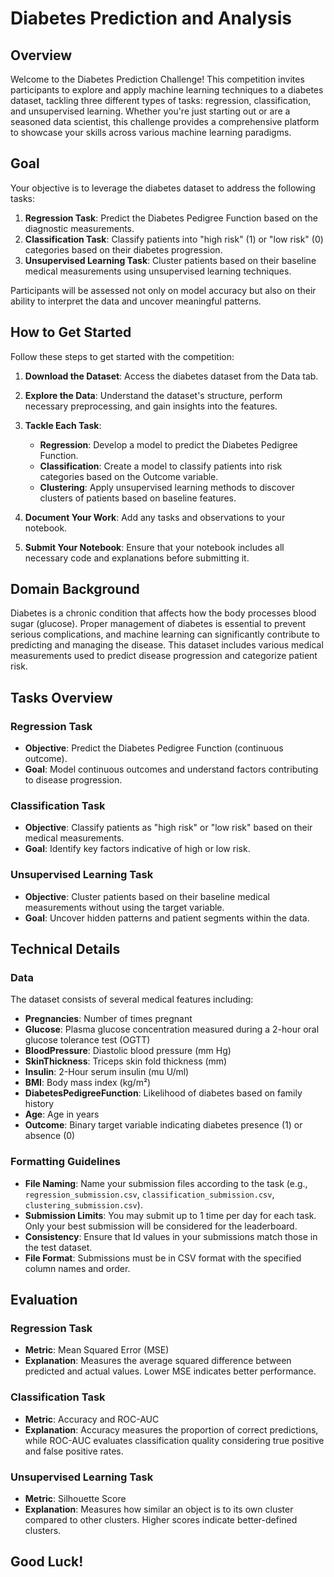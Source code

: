 # Diabetes Prediction and Analysis

## Overview

Welcome to the Diabetes Prediction Challenge! This competition invites participants to explore and apply machine learning techniques to a diabetes dataset, tackling three different types of tasks: regression, classification, and unsupervised learning. Whether you're just starting out or are a seasoned data scientist, this challenge provides a comprehensive platform to showcase your skills across various machine learning paradigms.

## Goal

Your objective is to leverage the diabetes dataset to address the following tasks:

1. **Regression Task**: Predict the Diabetes Pedigree Function based on the diagnostic measurements.
2. **Classification Task**: Classify patients into "high risk" (1) or "low risk" (0) categories based on their diabetes progression.
3. **Unsupervised Learning Task**: Cluster patients based on their baseline medical measurements using unsupervised learning techniques.

Participants will be assessed not only on model accuracy but also on their ability to interpret the data and uncover meaningful patterns.

## How to Get Started

Follow these steps to get started with the competition:

1. **Download the Dataset**: Access the diabetes dataset from the Data tab.
2. **Explore the Data**: Understand the dataset's structure, perform necessary preprocessing, and gain insights into the features.
3. **Tackle Each Task**:
   - **Regression**: Develop a model to predict the Diabetes Pedigree Function.
   - **Classification**: Create a model to classify patients into risk categories based on the Outcome variable.
   - **Clustering**: Apply unsupervised learning methods to discover clusters of patients based on baseline features.

4. **Document Your Work**: Add any tasks and observations to your notebook.
5. **Submit Your Notebook**: Ensure that your notebook includes all necessary code and explanations before submitting it.

## Domain Background

Diabetes is a chronic condition that affects how the body processes blood sugar (glucose). Proper management of diabetes is essential to prevent serious complications, and machine learning can significantly contribute to predicting and managing the disease. This dataset includes various medical measurements used to predict disease progression and categorize patient risk.

## Tasks Overview

### Regression Task

- **Objective**: Predict the Diabetes Pedigree Function (continuous outcome).
- **Goal**: Model continuous outcomes and understand factors contributing to disease progression.

### Classification Task

- **Objective**: Classify patients as "high risk" or "low risk" based on their medical measurements.
- **Goal**: Identify key factors indicative of high or low risk.

### Unsupervised Learning Task

- **Objective**: Cluster patients based on their baseline medical measurements without using the target variable.
- **Goal**: Uncover hidden patterns and patient segments within the data.

## Technical Details

### Data

The dataset consists of several medical features including:
- **Pregnancies**: Number of times pregnant
- **Glucose**: Plasma glucose concentration measured during a 2-hour oral glucose tolerance test (OGTT)
- **BloodPressure**: Diastolic blood pressure (mm Hg)
- **SkinThickness**: Triceps skin fold thickness (mm)
- **Insulin**: 2-Hour serum insulin (mu U/ml)
- **BMI**: Body mass index (kg/m²)
- **DiabetesPedigreeFunction**: Likelihood of diabetes based on family history
- **Age**: Age in years
- **Outcome**: Binary target variable indicating diabetes presence (1) or absence (0)

### Formatting Guidelines

- **File Naming**: Name your submission files according to the task (e.g., `regression_submission.csv`, `classification_submission.csv`, `clustering_submission.csv`).
- **Submission Limits**: You may submit up to 1 time per day for each task. Only your best submission will be considered for the leaderboard.
- **Consistency**: Ensure that Id values in your submissions match those in the test dataset.
- **File Format**: Submissions must be in CSV format with the specified column names and order.

## Evaluation

### Regression Task

- **Metric**: Mean Squared Error (MSE)
- **Explanation**: Measures the average squared difference between predicted and actual values. Lower MSE indicates better performance.

### Classification Task

- **Metric**: Accuracy and ROC-AUC
- **Explanation**: Accuracy measures the proportion of correct predictions, while ROC-AUC evaluates classification quality considering true positive and false positive rates.

### Unsupervised Learning Task

- **Metric**: Silhouette Score
- **Explanation**: Measures how similar an object is to its own cluster compared to other clusters. Higher scores indicate better-defined clusters.

## Good Luck!
